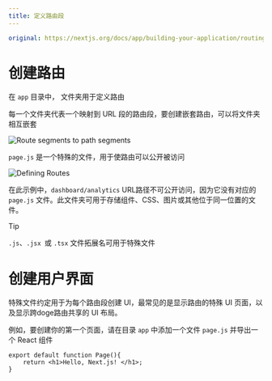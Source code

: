 ```yaml
---
title: 定义路由段
---
```

```yaml
original: https://nextjs.org/docs/app/building-your-application/routing/defining-routes
```

# 创建路由

在 `app` 目录中， 文件夹用于定义路由

每一个文件夹代表一个映射到 URL 段的路由段，要创建嵌套路由，可以将文件夹相互嵌套

![Route segments to path segments](https://mielgo-markdown.oss-cn-chengdu.aliyuncs.com/cerate-router.png)

`page.js`  是一个特殊的文件，用于使路由可以公开被访问

![Defining Routes](https://mielgo-markdown.oss-cn-chengdu.aliyuncs.com/router-path.png)

在此示例中，`dashboard/analytics` URL路径不可公开访问，因为它没有对应的 `page.js` 文件。此文件夹可用于存储组件、CSS、图片或其他位于同一位置的文件。

> [!TIP]
>
> `.js`、`.jsx `或 `.tsx` 文件拓展名可用于特殊文件



# 创建用户界面

特殊文件约定用于为每个路由段创建 UI，最常见的是显示路由的特殊 UI 页面，以及显示跨doge路由共享的 UI 布局。

例如，要创建你的第一个页面，请在目录 `app` 中添加一个文件 `page.js` 并导出一个 React 组件

```tsx title="app/page.tsx"
export default function Page(){
	return <h1>Hello, Next.js! </h1>;
}
```



